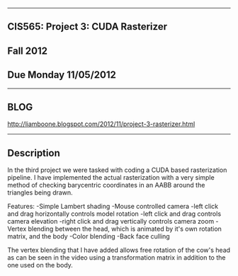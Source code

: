 -------------------------------------------------------------------------------
CIS565: Project 3: CUDA Rasterizer
-------------------------------------------------------------------------------
Fall 2012
-------------------------------------------------------------------------------
Due Monday 11/05/2012
-------------------------------------------------------------------------------

-------------------------------------------------------------------------------
BLOG
-------------------------------------------------------------------------------
http://liamboone.blogspot.com/2012/11/project-3-rasterizer.html

-------------------------------------------------------------------------------
Description
-------------------------------------------------------------------------------
In the third project we were tasked with coding a CUDA based rasterization pipeline. I have implemented the actual rasterization with a very simple method of checking barycentric coordinates in an AABB around the triangles being drawn.

Features:
	-Simple Lambert shading
	-Mouse controlled camera
		-left click and drag horizontally controls model rotation
		-left click and drag controls camera elevation
		-right click and drag vertically controls camera zoom
	-Vertex blending between the head, which is animated by it's own rotation matrix, and the body
	-Color blending
	-Back face culling

The vertex blending that I have added allows free rotation of the cow's head as can be seen in the video using a transformation matrix in addition to the one used on the body.
